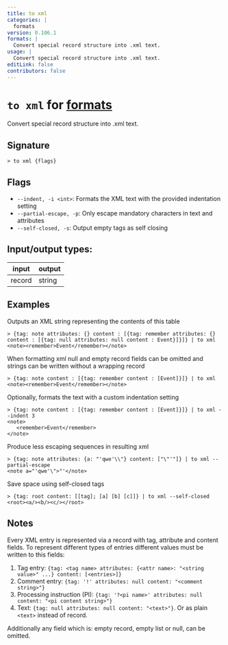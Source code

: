 ```yaml
---
title: to xml
categories: |
  formats
version: 0.106.1
formats: |
  Convert special record structure into .xml text.
usage: |
  Convert special record structure into .xml text.
editLink: false
contributors: false
---
```

<!-- This file is automatically generated. Please edit the command in https://github.com/nushell/nushell instead. -->

# `to xml` for [formats](/commands/categories/formats.md)

<div class='command-title'>Convert special record structure into .xml text.</div>

## Signature

```> to xml {flags} ```

## Flags

 -  `--indent, -i <int>`: Formats the XML text with the provided indentation setting
 -  `--partial-escape, -p`: Only escape mandatory characters in text and attributes
 -  `--self-closed, -s`: Output empty tags as self closing


## Input/output types:

| input  | output |
| ------ | ------ |
| record | string |
## Examples

Outputs an XML string representing the contents of this table
```nu
> {tag: note attributes: {} content : [{tag: remember attributes: {} content : [{tag: null attributes: null content : Event}]}]} | to xml
<note><remember>Event</remember></note>
```

When formatting xml null and empty record fields can be omitted and strings can be written without a wrapping record
```nu
> {tag: note content : [{tag: remember content : [Event]}]} | to xml
<note><remember>Event</remember></note>
```

Optionally, formats the text with a custom indentation setting
```nu
> {tag: note content : [{tag: remember content : [Event]}]} | to xml --indent 3
<note>
   <remember>Event</remember>
</note>
```

Produce less escaping sequences in resulting xml
```nu
> {tag: note attributes: {a: "'qwe'\\"} content: ["\"'"]} | to xml --partial-escape
<note a="'qwe'\">"'</note>
```

Save space using self-closed tags
```nu
> {tag: root content: [[tag]; [a] [b] [c]]} | to xml --self-closed
<root><a/><b/><c/></root>
```

## Notes
Every XML entry is represented via a record with tag, attribute and content fields.
To represent different types of entries different values must be written to this fields:
1. Tag entry: `{tag: <tag name> attributes: {<attr name>: "<string value>" ...} content: [<entries>]}`
2. Comment entry: `{tag: '!' attributes: null content: "<comment string>"}`
3. Processing instruction (PI): `{tag: '?<pi name>' attributes: null content: "<pi content string>"}`
4. Text: `{tag: null attributes: null content: "<text>"}`. Or as plain `<text>` instead of record.

Additionally any field which is: empty record, empty list or null, can be omitted.